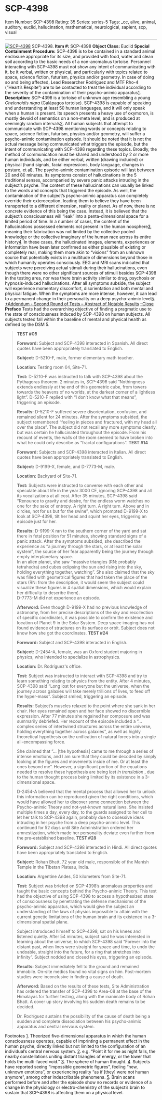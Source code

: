 # SCP-4398
Item Number: SCP-4398
Rating: 35
Series: series-5
Tags: _cc, alive, animal, auditory, euclid, hallucination, mathematical, neurological, sapient, scp, visual

---

[![SCP-4398](https://scp-wiki.wdfiles.com/local--resized-images/scp-4398/SCP-4398/medium.jpg)](https://scp-wiki.wdfiles.com/local--files/scp-4398/SCP-4398)
SCP-4398.
**Item #:** SCP-4398
**Object Class:** Euclid
**Special Containment Procedure:** SCP-4398 is to be contained in a standard animal enclosure appropriate for its size, and provided with food, water and clean soil according to the basic needs of a non-anomalous tortoise.
Personnel interacting with SCP-4398 must not show any intent of communicating with it, be it verbal, written or physical, and particularly with topics related to space, science fiction, futurism, physics and/or geometry. In case of doing so and being affected, Lead Researcher Rodríguez and MTF Rho-4 (“Heart’s Respite”) are to be contacted to treat the individual according to the severity of the contamination of their psycho-animic apparatus[1](javascript:;).
**Description:** SCP-4398 is a tortoise of unknown age resembling a young _Chelonoidis nigra_ (Galápagos tortoise).
SCP-4398 is capable of speaking and understanding at least 50 human languages, and it will only speak when a human is present. Its speech presents a heavy use of oxymoron, is mostly devoid of semantics on a non-meta level, and is produced at seemingly random intervals[2](javascript:;).
All human subjects that attempt to communicate with SCP-4398 mentioning words or concepts relating to space, science fiction, futurism, physics and/or geometry, will suffer a psycho-animic contamination episode. It should be noted that it is not the actual message being communicated what triggers the episode, but the intent of communicating with SCP-4398 regarding these topics.
Broadly, the method of communication must be shared and understood by 2 or more human individuals, and be either verbal, written (drawing included) or physical (hand signals, facial expressions, body language, changes in posture, et al).
The psycho-animic contamination episode will last between 20 and 80 minutes. Its symptoms consist of hallucinations in the 5 traditional senses, accompanied by severe panic attacks intruding in the subject’s psyche. The content of these hallucinations can usually be linked to the words and concepts that triggered the episode. As well, the contamination of the subject’s psycho-animic apparatus can completely override their exteroception, leading them to believe they have been transported to a different dimension, reality or planet. As of now, there is no concrete evidence of this being the case. Instead, it is believed that the subject’s consciousness will “leak” into a penta-dimensional space for a limited period of time.
In a number of cases, the content of the hallucinations possessed elements not present in the human noosphere[3](javascript:;), meaning their fabrication was not limited by the collective pooled knowledge or the collective imaginary of the human race across its entire history[4](javascript:;). In these cases, the hallucinated images, elements, experiences or information have been later confirmed as either plausible of existing or completely real, making them more akin to “visions” from an unknown source that potentially exists in a multitude of dimensions beyond those in which humanity operates consciously.
EEG and MRI scans indicated that subjects were perceiving actual stimuli during their hallucinations, even though there were no other significant sources of stimuli besides SCP-4398 in the testing area, nor was there brain activity similar to drug, psychosis or hypnosis-induced hallucinations.
After all symptoms subside, the subject will experience momentary discomfort, disorientation and both mental and physical fatigue. When the symptoms are more intense, however, it can lead to a permanent change in their personality on a deep psycho-animic level[5](javascript:;).
[+Addendum - Second Round of Tests – Abstract of Notable Results](javascript:;)
[–Close](javascript:;)
**Preface**
Tests had the overarching objective of finding a pragmatic use to the state of consciousness induced by SCP-4398 on human subjects. All subjects tested fall within the baseline of mental and physical health as defined by the DSM 5.
> **TEST #05**  
>    
>  **Foreword:** Subject and SCP-4398 interacted in Spanish. All direct quotes have been appropriately translated to English.  
>    
>  **Subject:** D-5210-F, male, former elementary math teacher.  
>    
>  **Location:** Testing room 04, Site-71.  
>    
>  **Test:** D-5210-F was instructed to talk with SCP-4398 about the Pythagoras theorem. 2 minutes in, SCP-4398 said “Nothingness extends endlessly at the end of this geometric cube, from towers towards the heavens of no worlds, at the darkest corner of a lightless light”. D-5210-F replied with “I don’t know what that means”, triggering an episode.  
>    
>  **Results:** D-5210-F suffered severe disorientation, confusion, and remained silent for 24 minutes. After the symptoms subsided, the subject remembered “feeling in pieces and fractured, with my head all over the place”. The subject did not recall any more symptoms clearly, but was certain he hallucinated throughout the episode. From his recount of events, the walls of the room seemed to have broken into what he could only describe as “fractal configurations”.
> **TEST #14**  
>    
>  **Foreword:** Subjects and SCP-4398 interacted in Italian. All direct quotes have been appropriately translated to English.  
>    
>  **Subject:** D-9199-X, female, and D-7773-M, male.  
>    
>  **Location:** Backyard of Site-71.  
>    
>  **Test:** Subjects were instructed to converse with each other and speculate about life in the year 3000 CE, ignoring SCP-4398 and all its vocalizations at all cost. After 35 minutes, SCP-4398 said “Renounce to gravity and desire, for the endless worm watches no one for the sake of entropy. A right turn. A right turn. Above and in circles, not for us but for the swine”, which prompted D-9199-X to look at SCP-4398, tilt her head and squint her eyes, triggering an episode just for her.  
>    
>  **Results:** D-9199-X ran to the southern corner of the yard and sat there in fetal position for 51 minutes, showing standard signs of a panic attack. After the symptoms subsided, she described the experience as “a journey through the stars, or at least the solar system”, the source of her fear apparently being the journey through empty interplanetary space.  
>  In an alien planet, she saw “massive triangles (RN: probably tetrahedra) and cubes eclipsing the sun and rising into the sky, holding everything together, watching”. She also claimed that the sky was filled with geometrical figures that had taken the place of the stars (RN: from the description, it would seem the subject could visualize these figures in 4 spatial dimensions, which would explain her difficulty to describe them).  
>  D-7773-M did not experience an episode.  
>    
>  **Afterword:** Even though D-9199-X had no previous knowledge of astronomy, from her precise descriptions of the sky and recollection of specific coordinates, it was possible to confirm the existence and location of Planet 9 in the Solar System. Deep space imaging has not found evidence of structures on its surface or orbit. Subject does not know how she got the coordinates.
> **TEST #24**  
>    
>  **Foreword:** Subject and SCP-4398 interacted in English.  
>    
>  **Subject:** D-2454-A, female, was an Oxford student majoring in physics, who intended to specialize in astrophysics.  
>    
>  **Location:** Dr. Rodríguez's office.  
>    
>  **Test:** Subject was instructed to interact with SCP-4398 and try to learn something relating to physics from the entity. After 4 minutes, SCP-4398 said “Long lost for everyone but the universe, when the journey across galaxies will take merely trillions of lives, to feed off the hyper-mass”. Subject smiled, triggering an episode.  
>    
>  **Results:** Subject’s muscles relaxed to the point where she sank in her chair. Her eyes remained open and her face showed no discernible expression. After 77 minutes she regained her composure and was summarily debriefed. Her recount of the episode included a “… complex series of intertwined structures across the entire universe, holding everything together across galaxies”, as well as highly theoretical hypothesis on the unification of natural forces into a single all-encompassing force.  
>    
>  She claimed that “… [the hypothesis] came to me through a series of intense emotions, and I am sure that they could be decoded by simply looking at the figures and movements inside of me. Or at least the ones beyond me”. However, a significant portion of the equations needed to resolve these hypothesis are being _lost in translation_ , due to the human thought process being limited by its existence in a 3-dimensional space.  
>    
>  D-2454-A believed that the mental process that allowed her to unlock this information can be reproduced given the right conditions, which would have allowed her to discover some connection between the Psycho-animic Theory and not-yet-known natural laws. She insisted multiple times a day, every day, to the guards assigned to her cell to let her talk to SCP-4398 again, probably due to obsessive ideas intruding in her psyche from a deep psycho-animic level. This continued for 52 days until Site Administration ordered her amnestization, which made her personality deviate even further from the pre-established baseline.
> **TEST #28**  
>    
>  **Foreword:** Subject and SCP-4398 interacted in Hindi. All direct quotes have been appropriately translated to English.  
>    
>  **Subject:** Rohan Bhatt, 72 year old male, responsible of the Manish Temple in the Tibetan Plateau, India.  
>    
>  **Location:** Argentine Andes, 50 kilometers from Site-71.  
>    
>  **Test:** Subject was briefed on SCP-4398’s anomalous properties and taught the basic concepts behind the Psycho-animic Theory. This test had the objective of using SCP-4398 to access a hypothesized state of consciousness by penetrating the defense mechanisms of the psycho-animic apparatus, which would give the subject an understanding of the laws of physics impossible to attain with the current genetic limitations of the human brain and its existence in a 3-dimensional spatial plane.  
>    
>  Subject introduced himself to SCP-4398, sat on his knees and listened quietly. After 54 minutes, subject said he was interested in learning about the universe, to which SCP-4398 said “Forever into the distant past, when lines were straight for space and time, to undo the undoable, straight into the future, for a ring that stretches into infinity”. Subject nodded and closed his eyes, triggering an episode.  
>    
>  **Results:** Subject immediately fell to the ground and remained immobile. On-site medics found no vital signs on him. Post-mortem studies were inconclusive in finding a cause of death.  
>    
>  **Afterword:** Based on the results of these tests, Site Administration has ordered the transfer of SCP-4398 to Area-08 at the base of the Himalayas for further testing, along with the inanimate body of Rohan Bhatt. A cover up story involving his sudden death remains to be decided.  
>    
>  Dr. Rodríguez sustains the possibility of the cause of death being a sudden and complete dissociation between his psycho-animic apparatus and central nervous system.
  
  

Footnotes
[1](javascript:;). Theorized five-dimensional apparatus in which the human consciousness operates, capable of imprinting a permanent effect in the human psyche, directly linked but not limited to the configuration of an individual’s central nervous system.
[2](javascript:;). e.g. “Point it for me as night falls, the nearby constellations uniting distant triangles of energy, or the tower that holds the multi-faced void.”
[3](javascript:;). The sphere of human thought.
[4](javascript:;). Subjects have reported seeing “impossible geometric figures”, feeling “new, unknown emotions”, or experiencing reality “as if [they] were not human anymore”, among other indescribable phenomena.
[5](javascript:;). Brain scans performed before and after the episode show no records or evidence of a change in the physiology or electro-chemistry of the subject’s brain to sustain that SCP-4398 is affecting them on a physical level.
